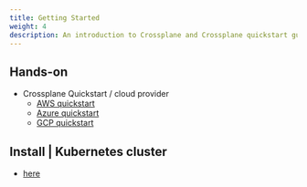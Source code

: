 ```yaml
---
title: Getting Started
weight: 4
description: An introduction to Crossplane and Crossplane quickstart guides.
---
```


## Hands-on
* Crossplane Quickstart / cloud provider
  * [AWS quickstart](AWS)
  * [Azure quickstart](Azure)
  * [GCP quickstart](GCP)

## Install | Kubernetes cluster
* [here](../Install,%20Upgrade%20&%20Uninstall/)